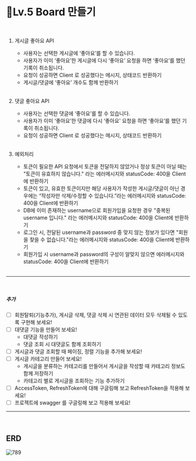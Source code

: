 
# 🐥Lv.5 Board 만들기
<br/>

1. 게시글 좋아요 API
    - 사용자는 선택한 게시글에 ‘좋아요’를 할 수 있습니다.
    - 사용자가 이미 ‘좋아요’한 게시글에 다시 ‘좋아요’ 요청을 하면 ‘좋아요’를 했던 기록이 취소됩니다.
    - 요청이 성공하면 Client 로 성공했다는 메시지, 상태코드 반환하기
    - 게시글/댓글에 ‘좋아요’ 개수도 함께 반환하기
   <br/>

2. 댓글 좋아요 API
    - 사용자는 선택한 댓글에 ‘좋아요’를 할 수 있습니다.
    - 사용자가 이미 ‘좋아요’한 댓글에 다시 ‘좋아요’ 요청을 하면 ‘좋아요’를 했던 기록이 취소됩니다.
    - 요청이 성공하면 Client 로 성공했다는 메시지, 상태코드 반환하기
   <br/>

3. 예외처리
   - 토큰이 필요한 API 요청에서 토큰을 전달하지 않았거나 정상 토큰이 아닐 때는 "토큰이 유효하지 않습니다." 라는 에러메시지와 statusCode: 400을 Client에 반환하기
   - 토큰이 있고, 유효한 토큰이지만 해당 사용자가 작성한 게시글/댓글이 아닌 경우에는 “작성자만 삭제/수정할 수 있습니다.”라는 에러메시지와 statusCode: 400을 Client에 반환하기
   - DB에 이미 존재하는 username으로 회원가입을 요청한 경우 "중복된 username 입니다." 라는 에러메시지와 statusCode: 400을 Client에 반환하기
   - 로그인 시, 전달된 username과 password 중 맞지 않는 정보가 있다면 "회원을 찾을 수 없습니다."라는 에러메시지와 statusCode: 400을 Client에 반환하기
   - 회원가입 시 username과 password의 구성이 알맞지 않으면 에러메시지와 statusCode: 400을 Client에 반환하기<br/>
   <br/>

****
   <br/>

##### 추가
 - [ ] 회원탈퇴(기능추가), 게시글 삭제, 댓글 삭제 시 연관된 데이터 모두 삭제될 수 있도록 구현해 보세요!
 - [ ] 대댓글 기능을 만들어 보세요!
      - 대댓글 작성하기
      - 댓글 조회 시 대댓글도 함께 조회하기
 - [ ] 게시글과 댓글 조회할 때 페이징, 정렬 기능을 추가해 보세요!
 - [ ] 게시글 카테고리 만들어 보세요!
      - 게시글을 분류하는 카테고리를 만들어서 게시글을 작성할 때 카테고리 정보도 함께 저장하기
      - 카테고리 별로 게시글을 조회하는 기능 추가하기
 - [ ] AccessToken, RefreshToken에 대해 구글링해 보고 RefreshToken을 적용해 보세요!
 - [ ] 프로젝트에 swagger 를 구글링해 보고 적용해 보세요!
   <br/>
   
****

   <br/>

## ERD
![789](https://github.com/Jang-JIye/lv5_Board/assets/117057863/c6ee47ce-8e08-4379-b768-05f34d7ebe04)
